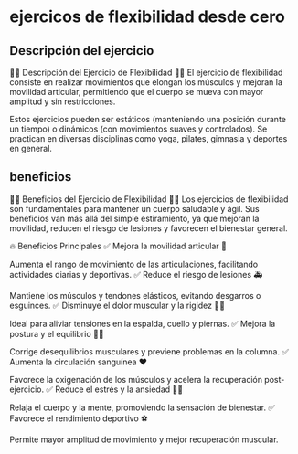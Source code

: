 # ejercicos de flexibilidad desde cero

## Descripción del ejercicio
🧘‍♂️ Descripción del Ejercicio de Flexibilidad 🧘‍♀️
El ejercicio de flexibilidad consiste en realizar movimientos que elongan los músculos y mejoran la movilidad articular, permitiendo que el cuerpo se mueva con mayor amplitud y sin restricciones.

Estos ejercicios pueden ser estáticos (manteniendo una posición durante un tiempo) o dinámicos (con movimientos suaves y controlados). Se practican en diversas disciplinas como yoga, pilates, gimnasia y deportes en general.

## beneficios
🏋️‍♂️ Beneficios del Ejercicio de Flexibilidad 🧘‍♀️
Los ejercicios de flexibilidad son fundamentales para mantener un cuerpo saludable y ágil. Sus beneficios van más allá del simple estiramiento, ya que mejoran la movilidad, reducen el riesgo de lesiones y favorecen el bienestar general.

🔥 Beneficios Principales
✅ Mejora la movilidad articular 🦵

Aumenta el rango de movimiento de las articulaciones, facilitando actividades diarias y deportivas.
✅ Reduce el riesgo de lesiones 🚑

Mantiene los músculos y tendones elásticos, evitando desgarros o esguinces.
✅ Disminuye el dolor muscular y la rigidez 💆‍♂️

Ideal para aliviar tensiones en la espalda, cuello y piernas.
✅ Mejora la postura y el equilibrio 🧍‍♂️

Corrige desequilibrios musculares y previene problemas en la columna.
✅ Aumenta la circulación sanguínea ❤️

Favorece la oxigenación de los músculos y acelera la recuperación post-ejercicio.
✅ Reduce el estrés y la ansiedad 🧘‍♂️

Relaja el cuerpo y la mente, promoviendo la sensación de bienestar.
✅ Favorece el rendimiento deportivo ⚽

Permite mayor amplitud de movimiento y mejor recuperación muscular.
